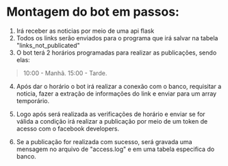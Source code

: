 # Montagem do bot em passos:

1. Irá receber as noticias por meio de uma api flask
2. Todos os links serão enviados para o programa que irá salvar na tabela "links_not_publicated" 
3. O bot terá 2 horários programadas para realizar as publicações, sendo elas: 

> 10:00 - Manhã.
> 15:00 - Tarde.

4. Após dar o horário o bot irá realizar a conexão com o banco, requisitar a noticia, fazer a extração de informações do link e enviar para um array temporário.

5. Logo após será realizada as verificações de horário e enviar se for válida a condição irá realizar a publicação por meio de um token de acesso com o facebook developers.

6. Se a publicação for realizada com sucesso, será gravada uma mensagem no arquivo de "access.log" e em uma tabela especifica do banco.